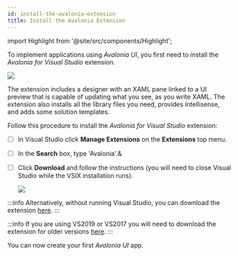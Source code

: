 ```yaml
---
id: install-the-avalonia-extension
title: Install the Avalonia Extension
---
```


import Highlight from '@site/src/components/Highlight';

To implement applications using _Avalonia UI_, you first need to install the _Avalonia for Visual Studio_ extension.

  <div style={{textAlign: 'center'}}>
    <img src="/img/get-started/install-the-avalonia-extension/image (17) (2).png" />
  </div>

The extension includes a designer with an XAML pane linked to a UI preview that is capable of updating what you see, as you write XAML. The extension also installs all the library files you need, provides Intellisense, and adds some solution templates.

Follow this procedure to install the _Avalonia for Visual Studio_ extension:

* [ ] In Visual Studio click <Highlight color="#25c2a0">**Manage Extensions**</Highlight> on the <Highlight color="#25c2a0">**Extensions**</Highlight> top menu.
* [ ] In the <Highlight color="#25c2a0">**Search**</Highlight> box, type 'Avalonia'.&
* [ ] Click <Highlight color="#25c2a0">**Download**</Highlight> and follow the instructions (you will need to close Visual Studio while the VSIX installation runs).

  <div style={{textAlign: 'center'}}>
    <img src="/img/get-started/install-the-avalonia-extension/image (3) (1) (1) (1).png" />
  </div>

:::info
Alternatively, without running Visual Studio, you can download the extension [here](https://marketplace.visualstudio.com/items?itemName=AvaloniaTeam.AvaloniaVS).
:::

:::info
If you are using VS2019 or VS2017 you will need to download the extension for older versions [here](https://marketplace.visualstudio.com/items?itemName=AvaloniaTeam.AvaloniaforVisualStudio).
:::

You can now create your first _Avalonia UI_ app.